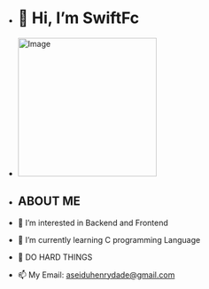 - <h1>👋 Hi, I’m SwiftFc</h1>

-  <image src=https://raw.githubusercontent.com/AhmedFathyDev/AhmedFathyDev/main/GitHub.png alt="Image" width="250" style="max-width: 200%;">
  

  

  
- <h2>ABOUT ME</h2>
- 👀 I’m interested in Backend and Frontend</h1> 
- 🌱 I’m currently learning C programming Language
- 💞️ DO HARD THINGS
- 📫 My Email: aseiduhenrydade@gmail.com


<!---
SwiftFc/SwiftFc is a ✨ special ✨ repository because its `README.md` (this file) appears on your GitHub profile.
You can click the Preview link to take a look at your changes.
--->
